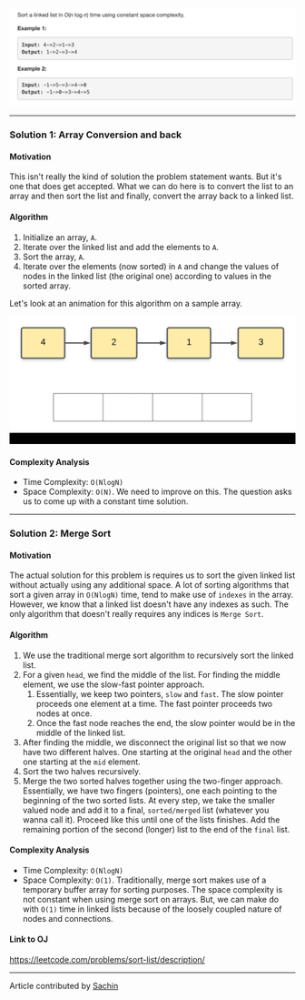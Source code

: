 <p align="center">
<img src="../../Images/Sort-List/main.png" width="600">
</p>

---
### Solution 1: Array Conversion and back

#### Motivation

This isn't really the kind of solution the problem statement wants. But it's one that does get accepted. What we can do here is to convert the list to an array and then sort the list and finally, convert the array back to a linked list.

#### Algorithm

1. Initialize an array, `A`.
2. Iterate over the linked list and add the elements to `A`.
3. Sort the array, `A`.
4. Iterate over the elements (now sorted) in `A` and change the values of nodes in the linked list (the original one) according to values in the sorted array.

Let's look at an animation for this algorithm on a sample array.

<p align="center">
<img src="../../Images/Sort-List/array.gif" width="600">
</p>

#### Complexity Analysis

* Time Complexity: `O(NlogN)`
* Space Complexity: `O(N)`. We need to improve on this. The question asks us to come up with a constant time solution.

---
### Solution 2: Merge Sort

#### Motivation

The actual solution for this problem is requires us to sort the given linked list without actually using any additional space. A lot of sorting algorithms that sort a given array in `O(NlogN)` time, tend to make use of `indexes` in the array. However, we know that a linked list doesn't have any indexes as such. The only algorithm that doesn't really requires any indices is `Merge Sort`.

#### Algorithm

1. We use the traditional merge sort algorithm to recursively sort the linked list.
2. For a given `head`, we find the middle of the list. For finding the middle element, we use the slow-fast pointer approach.
    1. Essentially, we keep two pointers, `slow` and `fast`. The slow pointer proceeds one element at a time. The fast pointer proceeds two nodes at once.
    2. Once the fast node reaches the end, the slow pointer would be in the middle of the linked list.
3. After finding the middle, we disconnect the original list so that we now have two different halves. One starting at the original `head` and the other one starting at the `mid` element.
4. Sort the two halves recursively.
5. Merge the two sorted halves together using the two-finger approach. Essentially, we have two fingers (pointers), one each pointing to the beginning of the two sorted lists. At every step, we take the smaller valued node and add it to a final, `sorted/merged` list (whatever you wanna call it). Proceed like this until one of the lists finishes. Add the remaining portion of the second (longer) list to the end of the `final` list.

#### Complexity Analysis

* Time Complexity: `O(NlogN)`
* Space Complexity: `O(1)`. Traditionally, merge sort makes use of a temporary buffer array for sorting purposes. The space complexity is not constant when using merge sort on arrays. But, we can make do with `O(1)` time in linked lists because of the loosely coupled nature of nodes and connections.

#### Link to OJ

https://leetcode.com/problems/sort-list/description/

---
Article contributed by [Sachin](https://github.com/edorado93)
